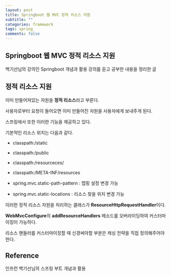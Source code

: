 ```yaml
---
layout: post
title: Springboot 웹 MVC 정적 리소스 지원
subtitle: ""
categories: framework
tags: spring
comments: false
---
```


## Springboot 웹 MVC 정적 리소스 지원

백기선님의 강의인 Springboot 개념과 활용 강의를 듣고 공부한 내용을 정리한 글

## 정적 리소스 지원

이미 만들어져있는 자원을 **정적 리소스**라고 부른다.

사용자로부터 요청이 들어오면 이미 만들어진 자원을 사용자에게 보내주게 된다.

스프링에서 또한 이러한 기능을 제공하고 있다.

기본적인 리소스 위치는 다음과 같다.

- classpath:/static

- classpath:/public

- classpath:/resourceces/

- classpath:/META-INF/resources

- spring.mvc.static-path-pattern : 맵핑 설정 변경 가능

- spring.mvc.static-locations : 리소스 찾을 위치 변경 가능

이러한 정적 리소스 자원을 처리하는 클래스가 **ResourceHttpRequestHandler**이다.

**WebMvcConfigure**의 **addResourceHandlers** 메소드를 오버라이딩하여 커스터마이징이 가능하다.

리소스 핸들러를 커스터마이징할 때 신경써야할 부분은 캐싱 전략을 직접 정의해주어야한다.

## Reference

인프런 백기선님의 스프링 부트 개념과 활용
